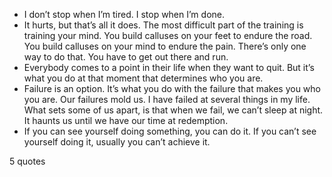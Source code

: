  - I don’t stop when I’m tired. I stop when I’m done.
 - It hurts, but that’s all it does. The most difficult part of the training is training your mind. You build calluses on your feet to endure the road. You build calluses on your mind to endure the pain. There’s only one way to do that. You have to get out there and run.
 - Everybody comes to a point in their life when they want to quit. But it’s what you do at that moment that determines who you are.
 - Failure is an option. It’s what you do with the failure that makes you who you are. Our failures mold us. I have failed at several things in my life. What sets some of us apart, is that when we fail, we can’t sleep at night. It haunts us until we have our time at redemption.
 - If you can see yourself doing something, you can do it. If you can’t see yourself doing it, usually you can’t achieve it.

5 quotes